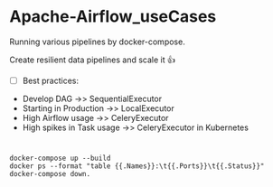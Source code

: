# Apache-Airflow_useCases
Running various pipelines by docker-compose.

Create resilient data pipelines and scale it :+1:


-[ ] Best practices:
- Develop DAG ->> SequentialExecutor 
- Starting in Production ->> LocalExecutor
- High Airflow usage ->> CeleryExecutor
- High spikes in Task usage ->> CeleryExecutor in Kubernetes

# 

````
docker-compose up --build
docker ps --format "table {{.Names}}:\t{{.Ports}}\t{{.Status}}"
docker-compose down.
````